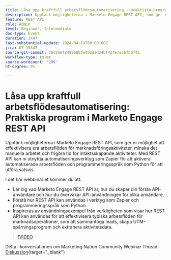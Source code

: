 ```yaml
---
title: Låsa upp kraftfull arbetsflödesautomatisering - praktiska program för Marketo Engage REST API
description: Upptäck möjligheterna i Marketo Engage REST API, som ger er möjlighet att effektivisera era arbetsflöden för marknadsföringsaktiviteter, minska det manuella arbetet och frigöra tid för intäktsskapande aktiviteter. Med REST API kan du använda automatiseringsverktyg som Zapier för att aktivera automatiserade arbetsflöden och programmeringsspråk som Python för att utföra åtgärder i grupp. I det här webbinariet kommer du att:- Lär dig vad Marketo Engage REST API är, hur du skapar din första API-användare och hur du övervakar API-användningen för olika användare.- Förstå hur REST API kan användas i verktyg som Zapier och programmeringsspråk som Python.- Låt dig inspireras av verkliga användningsfall för hur REST API kan användas för att effektivisera typiska arbetsflöden för marknadsoperationer, som att sammanfoga leads, skapa UTM-spårningsprogram och extrahera aktivitetsdata.
feature: REST API
role: Admin
level: Beginner, Intermediate
doc-type: Event
duration: 2447
last-substantial-update: 2024-04-19T00:00:00Z
jira: KT-15347
source-git-commit: 28c2d6f249968bfe402dad24bf42fe7e3bfbdf4a
workflow-type: tm+mt
source-wordcount: '299'
ht-degree: 0%

---
```



# Låsa upp kraftfull arbetsflödesautomatisering: Praktiska program i Marketo Engage REST API

Upptäck möjligheterna i Marketo Engage REST API, som ger er möjlighet att effektivisera era arbetsflöden för marknadsföringsaktiviteter, minska det manuella arbetet och frigöra tid för intäktsskapande aktiviteter. Med REST API kan ni utnyttja automatiseringsverktyg som Zapier för att aktivera automatiserade arbetsflöden och programmeringsspråk som Python för att utföra satsvis.

I det här webbinariet kommer du att:

- Lär dig vad Marketo Engage REST API är, hur du skapar din första API-användare och hur du övervakar API-användningen för olika användare.
- Förstå hur REST API kan användas i verktyg som Zapier och programmeringsspråk som Python.
- Inspireras av användningsexempel från verkligheten som visar hur REST API kan användas för att effektivisera typiska arbetsflöden för marknadsoperationer, som att sammanfoga leads, skapa UTM-spårningsprogram och extrahera aktivitetsdata.

>[!VIDEO](https://video.tv.adobe.com/v/3428435/?learn=on)


Delta i konversationen om Marketing Nation Community Webinar Thread - [Diskussion](https://nation.marketo.com/t5/product-discussions/webinar-april-17th-8am-pst-unlocking-powerful-workflow/td-p/346330){target="_blank"}
